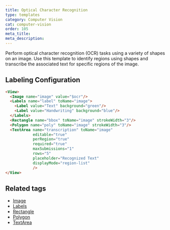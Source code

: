 ```yaml
---
title: Optical Character Recognition
type: templates
category: Computer Vision
cat: computer-vision
order: 105
meta_title: 
meta_description: 
---
```


Perform optical character recognition (OCR) tasks using a variety of shapes on an image. Use this template to identify regions using shapes and transcribe the associated text for specific regions of the image.

## Labeling Configuration

```html
<View>
  <Image name="image" value="$ocr"/>
  <Labels name="label" toName="image">
    <Label value="Text" background="green"/>
    <Label value="Handwriting" background="blue"/>
  </Labels>
  <Rectangle name="bbox" toName="image" strokeWidth="3"/>
  <Polygon name="poly" toName="image" strokeWidth="3"/>
  <TextArea name="transcription" toName="image"
            editable="true"
            perRegion="true"
            required="true"
            maxSubmissions="1"
            rows="5"
            placeholder="Recognized Text"
            displayMode="region-list"
            />
</View>
```

## Related tags
- [Image](/tags/image.html)
- [Labels](/tags/labels.html)
- [Rectangle](/tags/rectangle.html)
- [Polygon](/tags/polygon.html)
- [TextArea](/tags/textarea.html)